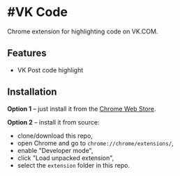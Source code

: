 #VK Code
==============

Chrome extension for highlighting code on VK.COM.

Features
--------

* VK Post code highlight

Installation
------------

**Option 1** – just install it from the [Chrome Web Store](https://chrome.google.com).

**Option 2** – install it from source:

* clone/download this repo,
* open Chrome and go to `chrome://chrome/extensions/`,
* enable "Developer mode",
* click "Load unpacked extension",
* select the `extension` folder in this repo.
